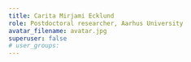 ```yaml
---
title: Carita Mirjami Ecklund
role: Postdoctoral researcher, Aarhus University
avatar_filename: avatar.jpg
superuser: false
# user_groups:
---
```

